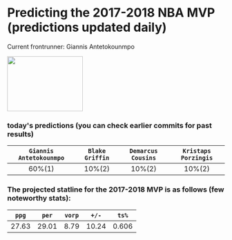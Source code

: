 # Predicting the 2017-2018 NBA MVP (predictions updated daily)
Current frontrunner: Giannis Antetokounmpo

<img src="http://a.espncdn.com/combiner/i?img=/i/headshots/nba/players/full/3032977.png&w=350&h=254" width="175" height="127">

### today's predictions (you can check earlier commits for past results)

| `Giannis Antetokounmpo` | `Blake Griffin` | `Demarcus Cousins` | `Kristaps Porzingis` |
|:---:|:---:|:---:|:---:|
| 60%(1) | 10%(2) | 10%(2) | 10%(2) |

### The projected statline for the 2017-2018 MVP is as follows (few noteworthy stats):

| `ppg` | `per` | `vorp` | `+/-` | `ts%` |
|:---:|:---:|:---:|:---:|:---:|
| 27.63 | 29.01 | 8.79 | 10.24 | 0.606 |
